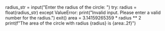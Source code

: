 radius_str = input("Enter the radius of the circle: ")
try:
    radius = float(radius_str)
except ValueError:
    print("Invalid input. Please enter a valid number for the radius.")
    exit()
area = 3.14159265359 * radius ** 2  
print(f"The area of the circle with radius {radius} is {area:.2f}")
